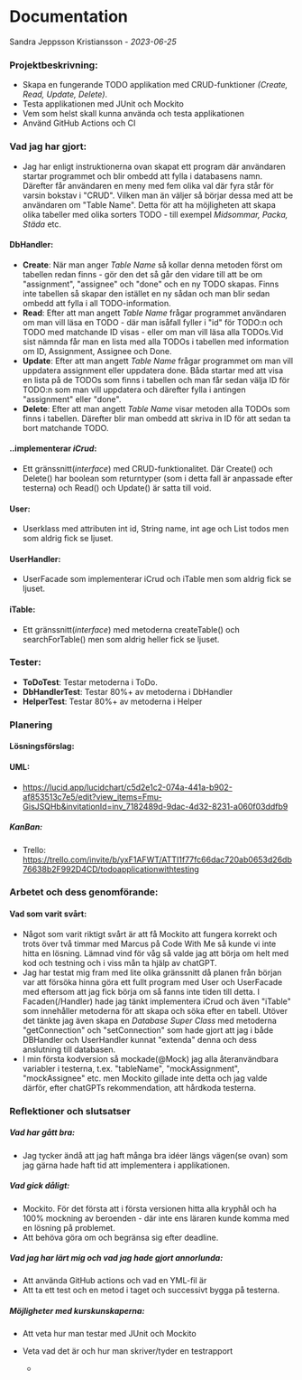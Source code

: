 # Documentation 
Sandra Jeppsson Kristiansson - *2023-06-25*

### Projektbeskrivning:

- Skapa en fungerande TODO applikation med CRUD-funktioner *(Create, Read, Update, Delete)*.
- Testa applikationen med JUnit och Mockito
- Vem som helst skall kunna använda och testa applikationen
- Använd GitHub Actions och CI

### Vad jag har gjort:
- Jag har enligt instruktionerna ovan skapat ett program där användaren startar programmet och blir ombedd att fylla i 
databasens namn. Därefter får användaren en meny med fem olika val där fyra står för varsin bokstav i "CRUD". Vilken man
än väljer så börjar dessa med att be användaren om "Table Name". Detta för att ha möjligheten att skapa olika tabeller
med olika sorters TODO - till exempel *Midsommar, Packa, Städa* etc.
#### DbHandler: 
- __Create__: När man anger *Table Name* så kollar denna metoden först om tabellen redan finns - gör den det så går den 
vidare till att be om "assignment", "assignee" och "done" och en ny TODO skapas. Finns inte tabellen så skapar den 
istället en ny sådan och man blir sedan ombedd att fylla i all TODO-information.
- __Read__: Efter att man angett *Table Name* frågar programmet användaren om man vill läsa en TODO - där man isåfall fyller
i "id" för TODO:n och TODO med matchande ID visas - eller om man vill läsa alla TODOs.Vid sist nämnda får man en lista 
med alla TODOs i tabellen med information om ID, Assignment, Assignee och Done.
- __Update__: Efter att man angett *Table Name* frågar programmet om man vill uppdatera assignment eller uppdatera done. 
Båda startar med att visa en lista på de TODOs som finns i tabellen och man får sedan välja ID för TODO:n som man vill 
uppdatera och därefter fylla i antingen "assignment" eller "done".
- __Delete__: Efter att man angett *Table Name* visar metoden alla TODOs som finns i tabellen. Därefter blir man ombedd 
att skriva in ID för att sedan ta bort matchande TODO. 
#### ..implementerar *iCrud*:
- Ett gränssnitt(*interface*) med CRUD-funktionalitet. Där Create() och Delete() har boolean som returntyper
  (som i detta fall är anpassade efter testerna) och Read() och Update() är satta till void.
#### User:
- Userklass med attributen int id, String name, int age och List<ToDo> todos men som aldrig fick se ljuset.
#### UserHandler:
- UserFacade som implementerar iCrud och iTable men som aldrig fick se ljuset.
#### iTable:
- Ett gränssnitt(*interface*) med metoderna createTable() och searchForTable() men som aldrig heller fick se ljuset.
### Tester:
- __ToDoTest__: Testar metoderna i ToDo.
- __DbHandlerTest__: Testar 80%+ av metoderna i DbHandler
- __HelperTest__: Testar 80%+ av metoderna i Helper


### Planering 
#### Lösningsförslag: 
#### UML: 
- https://lucid.app/lucidchart/c5d2e1c2-074a-441a-b902-af853513c7e5/edit?view_items=Fmu-GisJSQHb&invitationId=inv_7182489d-9dac-4d32-8231-a060f03ddfb9
##### KanBan:
 - Trello: https://trello.com/invite/b/yxF1AFWT/ATTI1f77fc66dac720ab0653d26db76638b2F992D4CD/todoapplicationwithtesting

### Arbetet och dess genomförande:
#### Vad som varit svårt:
- Något som varit riktigt svårt är att få Mockito att fungera korrekt och trots över två timmar med Marcus på Code With 
Me så kunde vi inte hitta en lösning. Lämnad vind för våg så valde jag att börja om helt med kod och testning och i viss 
mån ta hjälp av chatGPT.
- Jag har testat mig fram med lite olika gränssnitt då planen från början var att försöka hinna göra ett fullt program 
med User och UserFacade med eftersom att jag fick börja om så fanns inte tiden till detta. I Facaden(/Handler) hade jag 
tänkt implementera iCrud och även "iTable" som innehåller metoderna för att skapa och söka efter en tabell. Utöver det
tänkte jag även skapa en *Database Super Class* med metoderna "getConnection" och "setConnection" som hade gjort att jag 
i både DBHandler och UserHandler kunnat "extenda" denna och dess anslutning till databasen.
- I min första kodversion så mockade(@Mock) jag alla återanvändbara variabler i testerna, t.ex. "tableName", 
"mockAssignment", "mockAssignee" etc. men Mockito gillade inte detta och jag valde därför, efter chatGPTs 
rekommendation, att hårdkoda testerna.

### Reflektioner och slutsatser
##### Vad har gått bra:
- Jag tycker ändå att jag haft många bra idéer längs vägen(se ovan) som jag gärna hade haft tid att implementera i 
applikationen. 
##### Vad gick dåligt:
- Mockito. För det första att i första versionen hitta alla kryphål och ha 100% mockning av beroenden - där inte ens
läraren kunde komma med en lösning på problemet. 
- Att behöva göra om och begränsa sig efter deadline.
##### Vad jag har lärt mig och vad jag hade gjort annorlunda:
- Att använda GitHub actions och vad en YML-fil är
- Att ta ett test och en metod i taget och successivt bygga på testerna.
##### Möjligheter med kurskunskaperna:
- Att veta hur man testar med JUnit och Mockito
- Veta vad det är och hur man skriver/tyder en testrapport

    - 